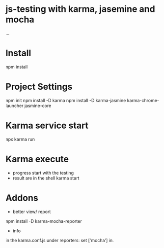 # js-testing with karma, jasemine and mocha

...

# Install
npm install

# Project Settings
npm init
npm install -D karma
npm install -D karma-jasmine karma-chrome-launcher jasmine-core

# Karma service start
 npx karma run

# Karma execute 
- progress start with the testing
- result are in the shell
karma start 

# Addons 
- better view/ report

npm install -D karma-mocha-reporter
- info

in the karma.conf.js under reporters: set ['mocha'] in.
